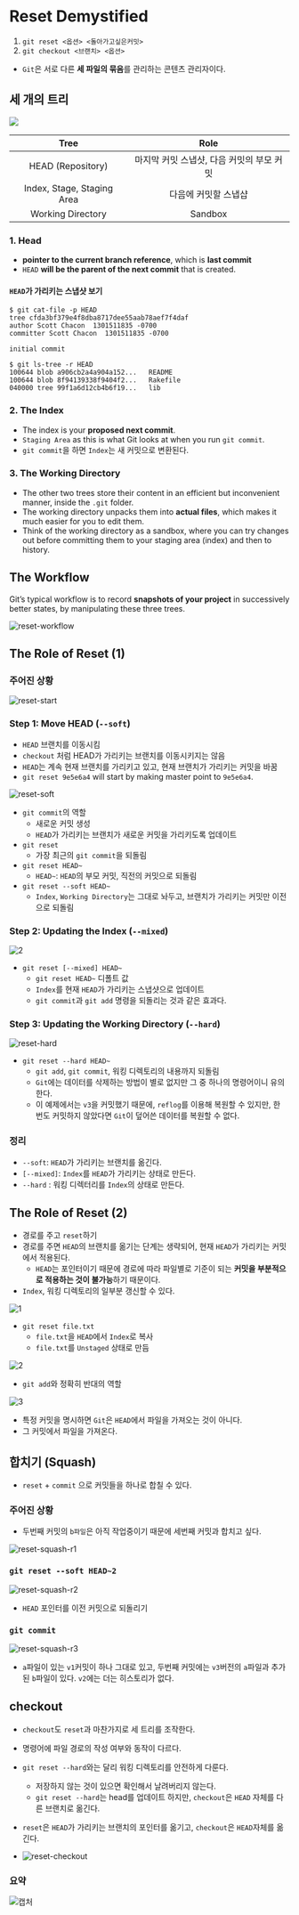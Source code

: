 # Reset Demystified

1. `git reset <옵션> <돌아가고싶은커밋>`
2. `git checkout <브랜치> <옵션>`

- `Git`은 서로 다른 **세 파일의 묶음**를 관리하는 콘텐츠 관리자이다.

## 세 개의 트리

![](https://user-images.githubusercontent.com/76730867/166095470-833ed40c-6f5d-4966-9010-b004ccf4e47a.png)

|            Tree            |                   Role                    |
| :------------------------: | :---------------------------------------: |
|     HEAD (Repository)      | 마지막 커밋 스냅샷, 다음 커밋의 부모 커밋 |
| Index, Stage, Staging Area |           다음에 커밋할 스냅샵            |
|     Working Directory      |                  Sandbox                  |

### 1. Head

- **pointer to the current branch reference**, which is **last commit**
- `HEAD` **will be the parent of the next commit** that is created.

#### `HEAD`가 가리키는 스냅샷 보기

```
$ git cat-file -p HEAD
tree cfda3bf379e4f8dba8717dee55aab78aef7f4daf
author Scott Chacon  1301511835 -0700
committer Scott Chacon  1301511835 -0700

initial commit

$ git ls-tree -r HEAD
100644 blob a906cb2a4a904a152...   README
100644 blob 8f94139338f9404f2...   Rakefile
040000 tree 99f1a6d12cb4b6f19...   lib
```

### 2. The Index

- The index is your **proposed next commit**.
- `Staging Area` as this is what Git looks at when you run `git commit`.
- `git commit`을 하면 `Index`는 새 커밋으로 변환된다.

### 3. The Working Directory

- The other two trees store their content in an efficient but inconvenient manner, inside the `.git` folder.
- The working directory unpacks them into **actual files**, which makes it much easier for you to edit them.
- Think of the working directory as a sandbox, where you can try changes out before committing them to your staging area (index) and then to history.

## The Workflow

Git’s typical workflow is to record **snapshots of your project** in successively better states, by manipulating these three trees.

![reset-workflow](https://user-images.githubusercontent.com/76730867/165687344-a8a1e99f-6961-4321-b85e-ddedfac6a471.png)

## The Role of Reset (1)

### 주어진 상황

![reset-start](https://user-images.githubusercontent.com/76730867/165687670-01e39076-44dd-4f8a-90bb-339602e093fe.png)

### Step 1: Move HEAD (`--soft`)

- `HEAD` 브랜치를 이동시킴
- `checkout` 처럼 HEAD가 가리키는 브랜치를 이동시키지는 않음
- `HEAD`는 계속 현재 브랜치를 가리키고 있고, 현재 브랜치가 가리키는 커밋을 바꿈
- `git reset 9e5e6a4` will start by making master point to `9e5e6a4`.

![reset-soft](https://user-images.githubusercontent.com/76730867/165688044-46e23f8f-a41a-4e30-9c9e-27148004b047.png)

- `git commit`의 역할
  - 새로운 커밋 생성
  - `HEAD`가 가리키는 브랜치가 새로운 커밋을 가리키도록 업데이트
- `git reset`
  - 가장 최근의 `git commit`을 되돌림
- `git reset HEAD~`
  - `HEAD~`: `HEAD`의 부모 커밋, 직전의 커밋으로 되돌림
- `git reset --soft HEAD~`
  - `Index`, `Working Directory`는 그대로 놔두고, 브랜치가 가리키는 커밋만 이전으로 되돌림

### Step 2: Updating the Index (`--mixed`)

![2](https://user-images.githubusercontent.com/76730867/165688586-2ad85f6f-eab7-4fe0-88f6-23c913ba6000.png)

- `git reset [--mixed] HEAD~`
  - `git reset HEAD~` 디폴트 값
  - `Index`를 현재 `HEAD`가 가리키는 스냅샷으로 업데이트
  - `git commit`과 `git add` 명령을 되돌리는 것과 같은 효과다.

### Step 3: Updating the Working Directory (`--hard`)

![reset-hard](https://user-images.githubusercontent.com/76730867/166129873-7836b5b5-10b7-436c-9dfb-b5da091190fd.png)

- `git reset --hard HEAD~`
  - `git add`, `git commit`, 워킹 디렉토리의 내용까지 되돌림
  - `Git`에는 데이터를 삭제하는 방법이 별로 없지만 그 중 하나의 명령어이니 유의한다.
  - 이 예제에서는 `v3`을 커밋했기 때문에, `reflog`를 이용해 복원할 수 있지만, 한 번도 커밋하지 않았다면 `Git`이 덮어쓴 데이터를 복원할 수 없다.

### 정리

- `--soft`: `HEAD`가 가리키는 브랜치를 옮긴다.
- `[--mixed]`: `Index`를 `HEAD`가 가리키는 상태로 만든다.
- `--hard` : 워킹 디렉터리를 `Index`의 상태로 만든다.

## The Role of Reset (2)

- 경로를 주고 `reset`하기
- 경로를 주면 `HEAD`의 브랜치를 옮기는 단계는 생략되어, 현재 `HEAD`가 가리키는 커밋에서 적용된다.
  - `HEAD`는 포인터이기 때문에 경로에 따라 파일별로 기준이 되는 **커밋을 부분적으로 적용하는 것이 불가능**하기 때문이다.
- `Index`, 워킹 디렉토리의 일부분 갱신할 수 있다.

![1](https://user-images.githubusercontent.com/76730867/166130187-75b27d11-3466-44d3-8bdc-f1060c9e8453.png)

- `git reset file.txt `
  - `file.txt`을 `HEAD`에서 `Index`로 복사
  - `file.txt`를 `Unstaged` 상태로 만듬

![2](https://user-images.githubusercontent.com/76730867/166130189-17616245-ac82-4243-b5d3-36d302f530da.png)

- `git add`와 정확히 반대의 역할

![3](https://user-images.githubusercontent.com/76730867/166130193-a922bae8-2362-417a-adde-07d220b4a176.png)

- 특정 커밋을 명시하면 `Git`은 `HEAD`에서 파일을 가져오는 것이 아니다.
- 그 커밋에서 파일을 가져온다.

## 합치기 (Squash)

- `reset` + `commit` 으로 커밋들을 하나로 합칠 수 있다.

### 주어진 상황

- 두번째 커밋의 `b파일`은 아직 작업중이기 때문에 세번째 커밋과 합치고 싶다.

![reset-squash-r1](https://user-images.githubusercontent.com/76730867/166130472-5c52ed17-6f07-4b27-a170-f1ce58c3bcea.png)

### `git reset --soft HEAD~2`

![reset-squash-r2](https://user-images.githubusercontent.com/76730867/166130491-d85e79ff-3db7-4574-b562-84f8bb1c8d31.png)

- `HEAD` 포인터를 이전 커밋으로 되돌리기

### `git commit`

![reset-squash-r3](https://user-images.githubusercontent.com/76730867/166130492-9751dab4-7447-4f12-8734-140231b4fe19.png)

- `a`파일이 있는 `v1`커밋이 하나 그대로 있고, 두번째 커밋에는 `v3`버전의 `a`파일과 추가된 `b`파일이 있다. `v2`에는 더는 히스토리가 없다.

## checkout

- `checkout`도 `reset`과 마찬가지로 세 트리를 조작한다.
- 명령어에 파일 경로의 작성 여부와 동작이 다르다.

- `git reset --hard`와는 달리 워킹 디렉토리를 안전하게 다룬다.
  - 저장하지 않는 것이 있으면 확인해서 날려버리지 않는다.
  - `git reset --hard`는 head를 업데이트 하지만, `checkout`은 `HEAD` 자체를 다른 브랜치로 옮긴다.
- `reset`은 `HEAD`가 가리키는 브랜치의 포인터를 옮기고, `checkout`은 `HEAD`자체를 옮긴다.
- ![reset-checkout](https://user-images.githubusercontent.com/76730867/166132729-00927187-75e5-4427-bf67-4a5e3ef642c0.png)

### 요약

![캡처](https://user-images.githubusercontent.com/76730867/166132733-2f1f51f2-2f1d-46ea-a65d-9a14d555892a.PNG)
